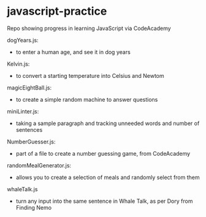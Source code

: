 # javascript-practice
Repo showing progress in learning JavaScript via CodeAcademy

dogYears.js:
- to enter a human age, and see it in dog years

Kelvin.js:
- to convert a starting temperature into Celsius and Newtom

magicEightBall.js:
- to create a simple random machine to answer questions

miniLinter.js:
- taking a sample paragraph and tracking unneeded words and number of sentences

NumberGuesser.js:
- part of a file to create a number guessing game, from CodeAcademy

randomMealGenerator.js:
- allows you to create a selection of meals and randomly select from them

whaleTalk.js
- turn any input into the same sentence in Whale Talk, as per Dory from Finding Nemo
